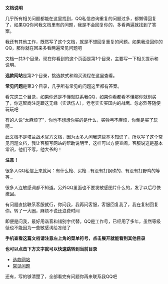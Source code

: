 **文档说明**

几乎所有相关问题都能在这里找到，QQ私信咨询重复的问题过多，都懒得回复了，如果QQ你问我文档里有的问题，我是不会回复你的，多看两遍就找到了答案。

我还有其他工作，既然写了这个文档，就是不想回复重复的问题。如果我没回你的QQ，那你就在回来多看两遍常见问题吧

文档一共3个目录，现在你看到的这个页面是第1个目录，主要写一下相关提示和说明。   

**选款网站**是第2个目录，挑选款式和购买流程在这里查看。   

**常见问题**是第3个目录，几乎所有常见的问题这里都有答案。   

看完这三个目录，如果你还是不懂就联系我QQ，如果你看都看不懂那你就别买了，你这智商注定跟这无缘（实话伤人），老老实实买国内的战鹰、忽必烈等随便玩玩吧

有的人说“太麻烦了”，你也不想想你买的是什么，买弹弓不麻烦，你倒是买了玩啊...

此文档不是塔兰战术官方文档，因为太多人问我这些基本知识了，所以写了这个常见问题文档，我让客服写网站的帮助说明里，这样可以方便查阅。客服说这是基本常识，他们不写，他大爷的！

**注意！**


很多人QQ私信上来就问：有什么枪、买枪...有没有打钢珠的、有没有打野鸡的等等...

很多人连敏感词都不知道。另外QQ里面也不要发敏感图片什么的，发了以后尽快撤回。

有问题直接联系客服就行，你问我，我再问客服，客服回复我了，我在复制回复你。转了一大圈，麻烦不说还浪费时间

即便是问我，最好用谐音和错别字代替。QQ是工作号，已经用了多年，虽然等级低也不能因为一些敏感词给冻结了


**手机查看这篇文档请注意左上角的菜单符号，点击展开就能看到其他目录**

**也可以点击下方文字就可以快速跳转到当前目录**

 * [选款网站](/use/xuankuan) 
 * [常见问题](/use/faq)


还有，写的够清楚了，全部看完有问题你再来联系我QQ吧
